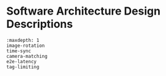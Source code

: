# Software Architecture Design Descriptions

```{toctree}
:maxdepth: 1
image-rotation
time-sync
camera-matching
e2e-latency
tag-limiting
```
